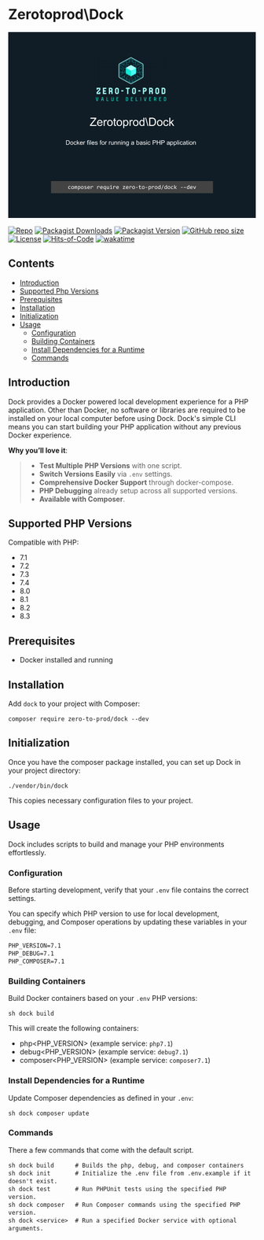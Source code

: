# Zerotoprod\Dock

![](./art/logo.png)

[![Repo](https://img.shields.io/badge/github-gray?logo=github)](https://github.com/zero-to-prod/dock)
[![Packagist Downloads](https://img.shields.io/packagist/dt/zero-to-prod/dock?color=blue)](https://packagist.org/packages/zero-to-prod/dock/stats)
[![Packagist Version](https://img.shields.io/packagist/v/zero-to-prod/dock?color=f28d1a)](https://packagist.org/packages/zero-to-prod/dock)
[![GitHub repo size](https://img.shields.io/github/repo-size/zero-to-prod/dock)](https://github.com/zero-to-prod/dock)
[![License](https://img.shields.io/packagist/l/zero-to-prod/dock?color=red)](https://github.com/zero-to-prod/dock/blob/main/LICENSE.md)
[![Hits-of-Code](https://hitsofcode.com/github/zero-to-prod/dock?branch=main)](https://hitsofcode.com/github/zero-to-prod/dock/view?branch=main)
[![wakatime](https://wakatime.com/badge/github/zero-to-prod/dock.svg)](https://wakatime.com/badge/github/zero-to-prod/dock)

## Contents

- [Introduction](#introduction)
- [Supported Php Versions](#supported-php-versions)
- [Prerequisites](#prerequisites)
- [Installation](#installation)
- [Initialization](#initialization)
- [Usage](#usage)
    - [Configuration](#configuration)
    - [Building Containers](#building-containers)
    - [Install Dependencies for a Runtime](#install-dependencies-for-a-runtime)
    - [Commands](#commands)

## Introduction

Dock provides a Docker powered local development experience for a PHP application.
Other than Docker, no software or libraries are required to be installed on your local computer before using Dock.
Dock's simple CLI means you can start building your PHP application without any previous Docker experience.

**Why you’ll love it**:
> - **Test Multiple PHP Versions** with one script.
> - **Switch Versions Easily** via `.env` settings.
> - **Comprehensive Docker Support** through docker-compose.
> - **PHP Debugging** already setup across all supported versions.
> - **Available with Composer**.

## Supported PHP Versions

Compatible with PHP:

- 7.1
- 7.2
- 7.3
- 7.4
- 8.0
- 8.1
- 8.2
- 8.3

## Prerequisites

- Docker installed and running

## Installation

Add `dock` to your project with Composer:

```shell
composer require zero-to-prod/dock --dev
```

## Initialization

Once you have the composer package installed, you can set up Dock in your project directory:

```shell
./vendor/bin/dock
```

This copies necessary configuration files to your project.

## Usage

Dock includes scripts to build and manage your PHP environments effortlessly.

### Configuration

Before starting development, verify that your `.env` file contains the correct settings.

You can specify which PHP version to use for local development, debugging, and Composer operations by updating these variables in your `.env` file:

```dotenv
PHP_VERSION=7.1
PHP_DEBUG=7.1
PHP_COMPOSER=7.1
```

### Building Containers

Build Docker containers based on your `.env` PHP versions:

```shell
sh dock build
```

This will create the following containers:

- php<PHP_VERSION> (example service: `php7.1`)
- debug<PHP_VERSION> (example service: `debug7.1`)
- composer<PHP_VERSION> (example service: `composer7.1`)

### Install Dependencies for a Runtime

Update Composer dependencies as defined in your `.env`:

```shell
sh dock composer update
```

### Commands

There a few commands that come with the default script.

```shell
sh dock build      # Builds the php, debug, and composer containers
sh dock init       # Initialize the .env file from .env.example if it doesn't exist.
sh dock test       # Run PHPUnit tests using the specified PHP version.
sh dock composer   # Run Composer commands using the specified PHP version.
sh dock <service>  # Run a specified Docker service with optional arguments.
```